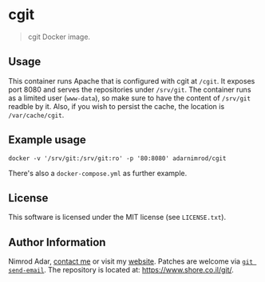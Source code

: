 # cgit

> cgit Docker image.

## Usage

This container runs Apache that is configured with cgit at `/cgit`. It exposes
port 8080 and serves the repositories under `/srv/git`. The container runs as
a limited user (`www-data`), so make sure to have the content of `/srv/git`
readble by it. Also, if you wish to persist the cache, the location is
`/var/cache/cgit`.

## Example usage

```
docker -v '/srv/git:/srv/git:ro' -p '80:8080' adarnimrod/cgit
```

There's also a `docker-compose.yml` as further example.

## License

This software is licensed under the MIT license (see `LICENSE.txt`).

## Author Information

Nimrod Adar, [contact me](mailto:nimrod@shore.co.il) or visit my [website](
https://www.shore.co.il/). Patches are welcome via [`git send-email`](
http://git-scm.com/book/en/v2/Git-Commands-Email). The repository is located
at: <https://www.shore.co.il/git/>.

